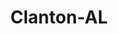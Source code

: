 ---
title: Clanton-AL
slug: clanton-al
f_state:
- cms/state/alabama.md
f_locations:
- cms/payday-loan/advance-america-1057.md
- cms/payday-loan/advance-america-1058.md
- cms/payday-loan/approved-cash-advance-4673.md
- cms/payday-loan/cash-express-7106.md
- cms/payday-loan/cash-express-7107.md
- cms/payday-loan/check-go-9688.md
- cms/payday-loan/check-into-cash-11450.md
- cms/payday-loan/check-into-cash-inc-13002.md
- cms/payday-loan/dickersons-business-center-15823.md
- cms/payday-loan/fast-cash-of-clanton-17811.md
- cms/payday-loan/payday-loan-store-23959.md
- cms/payday-loan/pls-payday-loan-store-24443.md
- cms/payday-loan/speedee-cash-26639.md
- cms/payday-loan/title-cash-27703.md
updated-on: '2024-05-30T13:41:28.615Z'
created-on: '2024-05-30T13:41:28.615Z'
published-on: '2024-05-30T13:54:32.469Z'
f_city: Clanton
layout: '[city].html'
tags: city
---